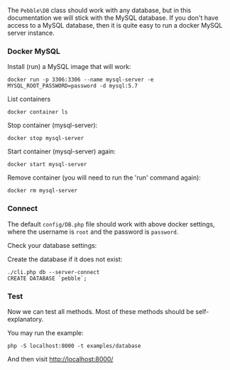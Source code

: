 The `Pebble\DB` class should work with any database, but in this documentation 
we will stick with the MySQL database. If you don't have access to a MySQL database, 
then it is quite easy to run a docker MySQL server instance. 

### Docker MySQL

Install (run) a MySQL image that will work:

    docker run -p 3306:3306 --name mysql-server -e MYSQL_ROOT_PASSWORD=password -d mysql:5.7

List containers 

    docker container ls

Stop container (mysql-server):

    docker stop mysql-server

Start container (mysql-server) again:

    docker start mysql-server

Remove container (you will need to run the 'run' command again):

    docker rm mysql-server

### Connect

The default `config/DB.php` file should work with above docker settings, where 
the username is `root` and the password is `password`.

Check your database settings: 

<!-- include: config-locale/DB.php -->

Create the database if it does not exist:  

    ./cli.php db --server-connect
    CREATE DATABASE `pebble`;

### Test

Now we can test all methods. Most of these methods should be self-explanatory. 

<!-- include: examples/database/index.php -->

You may run the example:

    php -S localhost:8000 -t examples/database

And then visit [http://localhost:8000/](http://localhost:8000/)
